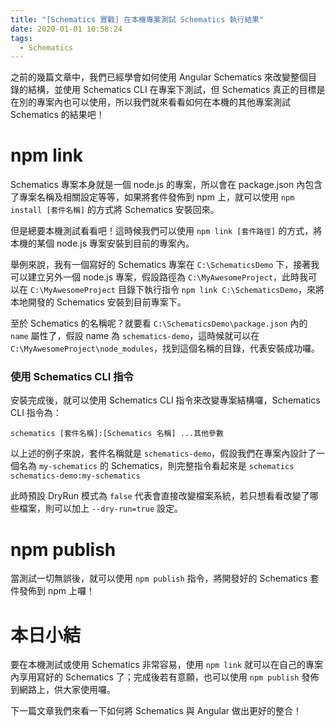 ```yaml
---
title: "[Schematics 實戰] 在本機專案測試 Schematics 執行結果"
date: 2020-01-01 10:58:24
tags:
  - Schematics
---
```


之前的幾篇文章中，我們已經學會如何使用 Angular Schematics 來改變整個目錄的結構，並使用 Schematics CLI 在專案下測試，但 Schematics 真正的目標是在別的專案內也可以使用，所以我們就來看看如何在本機的其他專案測試 Schematics 的結果吧！

<!-- more -->

# npm link

Schematics 專案本身就是一個 node.js 的專案，所以會在 package.json 內包含了專案名稱及相關設定等等，如果將套件發佈到 npm 上，就可以使用 `npm install [套件名稱]` 的方式將 Schematics 安裝回來。

但是總要本機測試看看吧！這時候我們可以使用 `npm link [套件路徑]` 的方式，將本機的某個 node.js 專案安裝到目前的專案內。

舉例來說，我有一個寫好的 Schematics 專案在 `C:\SchematicsDemo` 下，接著我可以建立另外一個 node.js 專案，假設路徑為 `C:\MyAwesomeProject`，此時我可以在 `C:\MyAwesomeProject` 目錄下執行指令 `npm link C:\SchematicsDemo`，來將本地開發的 Schematics 安裝到目前專案下。

至於 Schematics 的名稱呢？就要看 `C:\SchematicsDemo\package.json` 內的 `name` 屬性了，假設 name 為 `schematics-demo`，這時候就可以在 `C:\MyAwesomeProject\node_modules`，找到這個名稱的目錄，代表安裝成功囉。

### 使用 Schematics CLI 指令

安裝完成後，就可以使用 Schematics CLI 指令來改變專案結構囉，Schematics CLI 指令為：

`schematics [套件名稱]:[Schematics 名稱] ...其他參數`

以上述的例子來說，套件名稱就是 `schematics-demo`，假設我們在專案內設計了一個名為 `my-schematics` 的 Schematics，則完整指令看起來是 `schematics schematics-demo:my-schematics`

此時預設 DryRun 模式為 `false` 代表會直接改變檔案系統，若只想看看改變了哪些檔案，則可以加上 `--dry-run=true` 設定。

# npm publish

當測試一切無誤後，就可以使用 `npm publish` 指令，將開發好的 Schematics 套件發佈到 npm 上囉！

# 本日小結

要在本機測試或使用 Schematics 非常容易，使用 `npm link` 就可以在自己的專案內享用寫好的 Schematics 了；完成後若有意願，也可以使用 `npm publish` 發佈到網路上，供大家使用囉。

下一篇文章我們來看一下如何將 Schematics 與 Angular 做出更好的整合！
